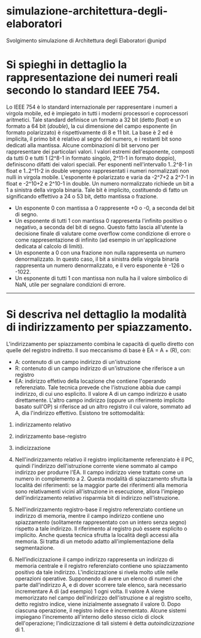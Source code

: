 # simulazione-architettura-degli-elaboratori
Svolgimento simulazione di Architettura degli Elaboratori @unipd

# Si spieghi in dettaglio la rappresentazione dei numeri reali secondo lo standard IEEE 754.

Lo IEEE 754 è lo standard internazionale per rappresentare i numeri a virgola mobile, ed è impiegato in tutti i moderni processori e coprocessori aritmetici.
Tale standard definisce un formato a 32 bit (detto *float*) e un formato a 64 bit (*double*), la cui dimensione del campo esponente (in formato polarizzato)
è rispettivamente di 8 e 11 bit. La base è 2 ed è implicita, il primo bit è relativo al segno del numero, e i restanti bit sono dedicati alla mantissa. 
Alcune combinazioni di bit servono per rappresentare dei particolari valori. I valori estremi dell'esponente, composti da tutti 0 e tutti 1
(2^8-1 in formato singolo, 2^11-1 in formato doppio), definiscono difatti dei valori speciali. 
Per esponenti nell'intervallo 1..2^8-1 in float e 1..2^11-2 in double vengono rappresentati i numeri normalizzati non nulli in virgola mobile.
L'esponente è polarizzato e varia da -2^7+2 a 2^7-1 in float e -2^10+2 e 2^10-1 in double. Un numero normalizzato richiede un bit a 1 a sinistra 
della virgola binaria. Tale bit è implicito, costituendo di fatto un significando effettivo a 24 o 53 bit, detto mantissa o frazione.
- Un esponente 0 con mantissa a 0 rappresente +0 o -0, a seconda del bit di segno.
- Un esponente di tutti 1 con mantissa 0 rappresenta l'infinito positivo o negativo, a seconda del bit di segno. Questo fatto lascia all'utente la
decisione finale di valutare come overflow come condizione di errore o come rappresentazione di infinito (ad esempio in un'applicazione dedicata al calcolo di limiti).
- Un esponente a 0 con una frazione non nulla rappresenta un numero denormalizzato. In questo caso, il bit a sinistra della virgola binaria
rappresenta un numero denormalizzato, e il vero esponente è -126 o -1022.
- Un esponente di tutti 1 con mantissa non nulla ha il valore simbolico di NaN, utile per segnalare condizioni di errore.

- - -

# Si descriva nel dettaglio la modalità di indirizzamento per spiazzamento.

L'indirizzamento per spiazzamento combina le capacità di quello diretto con quelle del registro indiretto. 
Il suo meccanismo di base è EA = A + (R), con:

* A: contenuto di un campo indirizzo di un'istruzione
* R: contenuto di un campo indirizzo di un'istruzione che riferisce a un registro
* EA: indirizzo effetivo della locazione che contiene l'operando referenziato.
Tale tecnica prevede che l'istruzione abbia due campi indirizzo, di cui uno esplicito. Il valore A di un campo indirizzo è usato direttamente. L'altro campo indirizzo (oppure un riferimento implicito basato sull'OP) si riferisce ad un altro registro il cui valore, sommato ad A, dia l'indirizzo effettivo.
Esistono tre sottomodalità:

1. indirizzamento relativo
2. indirizzamento base-registro
3. indicizzazione

1. Nell'indirizzamento relativo il registro implicitamente referenziato è il PC, quindi l'indirizzo dell'istruzione corrente viene sommato al campo indirizzo per produrre l'EA. Il campo indirizzo viene trattato come un numero in complemento a 2. Questa modalità di spiazzamento sfrutta la località dei riferimenti: se la maggior parte dei riferimenti alla memoria sono relativamenti vicini all'istruzione in esecuzione, allora l'impiego dell'indirizzamento relativo risparmia bit di indirizzo nell'istruzione.

2. Nell'indirizzamento registro-base il registro referenziato contiene un indirizzo di memoria, mentre il campo indirizzo contiene uno spiazzamento (solitamente rappresentato con un intero senza segno) rispetto a tale indirizzo. Il riferimento al registro può essere esplicito o implicito. Anche questa tecnica sfrutta la località degli accessi alla memoria. Si tratta di un metodo adatto all'implementazione della segmentazione.

3. Nell’indicizzazione il campo indirizzo rappresenta un indirizzo di memoria centrale e il registro referenziato contiene uno spiazzamento positivo da tale indirizzo. L'indicizzazione si rivela molto utile nelle operazioni operative. Supponendo di avere un elenco di numeri che parte dall'indirizzo A, e di dover scorrere tale elenco, sarà necessario incrementare A di (ad esempio) 1 ogni volta. Il valore A viene memorizzato nel campo dell'indirizzo dell'istruzione e al registro scelto, detto registro indice, viene inizialmente assegnato il valore 0. Dopo ciascuna operazione, il registro indice è incrementato. Alcune sistemi impiegano l'incremento all'interno dello stesso ciclo di clock dell'operazione; l'indicizzazione di tali sistemi è detta *autoindicizzazione*
di 1.
